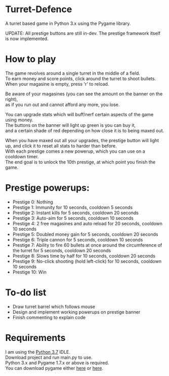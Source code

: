 # Turret-Defence
A turret based game in Python 3.x using the Pygame library.

UPDATE: All prestige buttons are still in-dev. The prestige framework itself is now implemented.

# How to play
The game revolves around a single turret in the middle of a field.\
To earn money and score points, click around the turret to shoot bullets.\
When your magasine is empty, press 'r' to reload.

Be aware of your magasines (you can see the amount on the banner on the right),\
as if you run out and cannot afford any more, you lose.

You can upgrade stats which will buff/nerf certain aspects of the game using money.\
The buttons on the banner will light up green is you can buy it,\
and a certain shade of red depending on how close it is to being maxed out.

When you have maxed out all your upgrades, the prestige button will light up, and click it to reset all stats to harder than before.\
With each prestige comes a new powerup, which you can use on a cooldown timer.\
The end goal is to unlock the 10th prestige, at which point you finish the game.

# Prestige powerups:
- Prestige 0: Nothing
- Prestige 1: Immunity for 10 seconds, cooldown 5 seconds
- Prestige 2: Instant kills for 5 seconds, cooldown 20 seconds
- Prestige 3: Auto-aim for 5 seconds, cooldown 10 seconds
- Prestige 4: 2 free magasines and auto reload for 20 seconds, cooldown 10 seconds
- Prestige 5: Doubled money gain for 5 seconds, cooldown 20 seconds
- Prestige 6: Triple cannon for 5 seconds, cooldown 10 seconds
- Prestige 7: Ability to fire 60 bullets at once around the circumference of the turret for 5 seconds, cooldown 20 seconds
- Prestige 8: Slows time by half for 10 seconds, cooldown 20 seconds
- Prestige 9: No-click shooting (hold left-click) for 10 seconds, cooldown 10 seconds
- Prestige 10: Win

# To-do list
- Draw turret barrel which follows mouse
- Design and implement working powerups on prestige banner
- Finish commenting to explain code

# Requirements
I am using the [Python 3.7](https://www.python.org/downloads/release/python-370/) IDLE.\
Download project and run main.py to use.\
Python 3.x and Pygame 1.7.x or above is required.\
You can download pygame either [here](https://www.pygame.org/download.shtml) or [here](https://bitbucket.org/pygame/pygame/downloads/).

